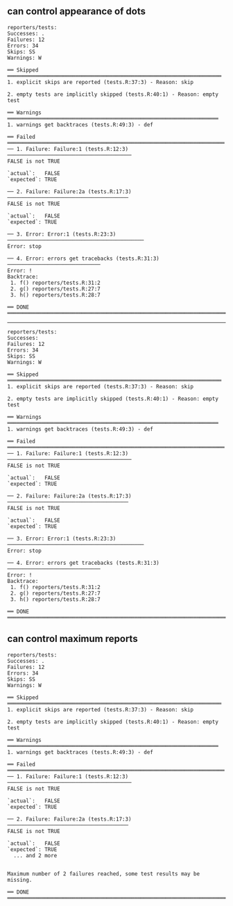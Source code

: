 ## can control appearance of dots

    reporters/tests: 
    Successes: .
    Failures: 12
    Errors: 34
    Skips: SS
    Warnings: W
    
    ══ Skipped ═════════════════════════════════════════════════════════════════════
    1. explicit skips are reported (tests.R:37:3) - Reason: skip
    
    2. empty tests are implicitly skipped (tests.R:40:1) - Reason: empty test
    
    ══ Warnings ════════════════════════════════════════════════════════════════════
    1. warnings get backtraces (tests.R:49:3) - def
    
    ══ Failed ══════════════════════════════════════════════════════════════════════
    ── 1. Failure: Failure:1 (tests.R:12:3) ────────────────────────────────────────
    FALSE is not TRUE
    
    `actual`:   FALSE
    `expected`: TRUE 
    
    ── 2. Failure: Failure:2a (tests.R:17:3) ───────────────────────────────────────
    FALSE is not TRUE
    
    `actual`:   FALSE
    `expected`: TRUE 
    
    ── 3. Error: Error:1 (tests.R:23:3) ────────────────────────────────────────────
    Error: stop
    
    ── 4. Error: errors get tracebacks (tests.R:31:3) ──────────────────────────────
    Error: !
    Backtrace:
     1. f() reporters/tests.R:31:2
     2. g() reporters/tests.R:27:7
     3. h() reporters/tests.R:28:7
    
    ══ DONE ════════════════════════════════════════════════════════════════════════

---

    reporters/tests: 
    Successes: 
    Failures: 12
    Errors: 34
    Skips: SS
    Warnings: W
    
    ══ Skipped ═════════════════════════════════════════════════════════════════════
    1. explicit skips are reported (tests.R:37:3) - Reason: skip
    
    2. empty tests are implicitly skipped (tests.R:40:1) - Reason: empty test
    
    ══ Warnings ════════════════════════════════════════════════════════════════════
    1. warnings get backtraces (tests.R:49:3) - def
    
    ══ Failed ══════════════════════════════════════════════════════════════════════
    ── 1. Failure: Failure:1 (tests.R:12:3) ────────────────────────────────────────
    FALSE is not TRUE
    
    `actual`:   FALSE
    `expected`: TRUE 
    
    ── 2. Failure: Failure:2a (tests.R:17:3) ───────────────────────────────────────
    FALSE is not TRUE
    
    `actual`:   FALSE
    `expected`: TRUE 
    
    ── 3. Error: Error:1 (tests.R:23:3) ────────────────────────────────────────────
    Error: stop
    
    ── 4. Error: errors get tracebacks (tests.R:31:3) ──────────────────────────────
    Error: !
    Backtrace:
     1. f() reporters/tests.R:31:2
     2. g() reporters/tests.R:27:7
     3. h() reporters/tests.R:28:7
    
    ══ DONE ════════════════════════════════════════════════════════════════════════

## can control maximum reports

    reporters/tests: 
    Successes: .
    Failures: 12
    Errors: 34
    Skips: SS
    Warnings: W
    
    ══ Skipped ═════════════════════════════════════════════════════════════════════
    1. explicit skips are reported (tests.R:37:3) - Reason: skip
    
    2. empty tests are implicitly skipped (tests.R:40:1) - Reason: empty test
    
    ══ Warnings ════════════════════════════════════════════════════════════════════
    1. warnings get backtraces (tests.R:49:3) - def
    
    ══ Failed ══════════════════════════════════════════════════════════════════════
    ── 1. Failure: Failure:1 (tests.R:12:3) ────────────────────────────────────────
    FALSE is not TRUE
    
    `actual`:   FALSE
    `expected`: TRUE 
    
    ── 2. Failure: Failure:2a (tests.R:17:3) ───────────────────────────────────────
    FALSE is not TRUE
    
    `actual`:   FALSE
    `expected`: TRUE 
      ... and 2 more
    
    
    Maximum number of 2 failures reached, some test results may be missing.
    
    ══ DONE ════════════════════════════════════════════════════════════════════════

